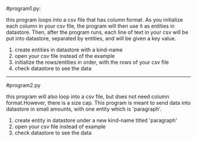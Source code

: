 #program1.py:


this program loops into a csv file that has column format. As you initialize each column in your csv file, the program will then use it as entities in datastore. Then, after the program runs, each line of text in your csv will be put into datastore, separated by entities, and will be given a key value.


1) create entities in datastore with a kind-name
2) open your csv file instead of the example
3) initialize the rows/entities in order, with the rows of your csv file
4) check datastore to see the data 
---------------------


#program2.py

this program will also loop into a csv file, but does not need column format.However, there is a size cap. This program is meant to send data into datastore in small amounts, with one entity which is 'paragraph'. 

1) create entity in datastore under a new kind-name titled 'paragraph'
2) open your csv file instead of example
3) check datastore to see the data

